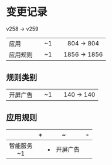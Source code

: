 # 变更记录

v258 -> v259

||||||
|-|:-:|:-:|:-:|:-:|
|应用||~1||804 -> 804|
|应用规则||~1||1856 -> 1856|

## 规则类别

||||||
|-|:-:|:-:|:-:|:-:|
|开屏广告||~1||140 -> 140|

## 应用规则

||+|~|-|
|:-:|-|-|-|
|智能服务<br>~1||<li>开屏广告||
